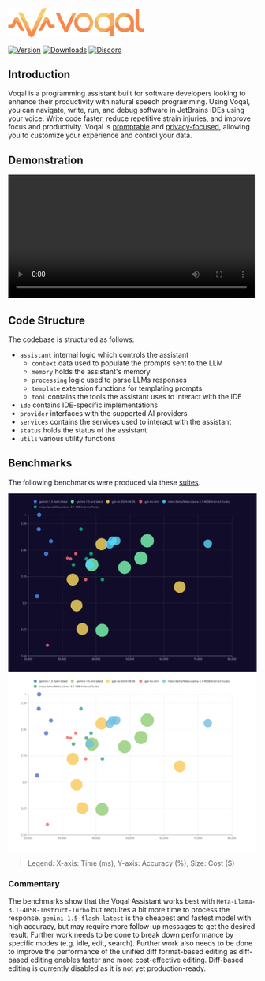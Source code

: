 <img src='.github/media/logo-horizontal-text.svg' width='275'>

[![Version](https://img.shields.io/jetbrains/plugin/v/23086-voqal-assistant.svg)](https://plugins.jetbrains.com/plugin/23086-voqal-assistant)
[![Downloads](https://img.shields.io/jetbrains/plugin/d/23086-voqal-assistant.svg)](https://plugins.jetbrains.com/plugin/23086-voqal-assistant)
[![Discord](https://img.shields.io/discord/1171831108313301034)](https://discord.gg/KgTkR5Rffz)

## Introduction

<!-- Plugin description -->

Voqal is a programming assistant built for software developers looking to enhance their productivity with natural speech
programming. Using Voqal, you can navigate, write, run, and debug software in JetBrains IDEs using your voice. Write
code faster, reduce repetitive strain injuries, and improve focus and productivity. Voqal
is [promptable](https://docs.voqal.dev/directing/overview) and [privacy-focused](https://docs.voqal.dev/privacy),
allowing you to customize your experience and control your data.

<!-- Plugin description end -->

## Demonstration

<video src="https://github.com/user-attachments/assets/c964e671-5111-4b13-b8fa-8be7d69104ee" width="500">
</video>

## Code Structure

The codebase is structured as follows:

- `assistant` internal logic which controls the assistant
    - `context` data used to populate the prompts sent to the LLM
    - `memory` holds the assistant's memory
    - `processing` logic used to parse LLMs responses
    - `template` extension functions for templating prompts
    - `tool` contains the tools the assistant uses to interact with the IDE
- `ide` contains IDE-specific implementations
- `provider` interfaces with the supported AI providers
- `services` contains the services used to interact with the assistant
- `status` holds the status of the assistant
- `utils` various utility functions

## Benchmarks

The following benchmarks were produced via these [suites](./src/test/kotlin/benchmark/suites).

![](.github/media/vb-scatter-dark.svg#gh-dark-mode-only)
![](.github/media/vb-scatter-light.svg#gh-light-mode-only)

> Legend: X-axis: Time (ms), Y-axis: Accuracy (%), Size: Cost ($)

### Commentary

The benchmarks show that the Voqal Assistant works best with `Meta-Llama-3.1-405B-Instruct-Turbo` but requires a
bit more time to process the response. `gemini-1.5-flash-latest` is the cheapest and fastest model with high accuracy,
but may require more follow-up messages to get the desired result. Further work needs to be done to break down
performance by specific modes (e.g. idle, edit, search). Further work also needs to be done to improve the performance
of the unified diff format-based editing as diff-based editing enables faster and more cost-effective editing.
Diff-based editing is currently disabled as it is not yet production-ready.
